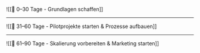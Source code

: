

![[🎯 0–30 Tage - Grundlagen schaffen]]

---

![[🎯 31–60 Tage - Pilotprojekte starten & Prozesse aufbauen]]

---

![[🎯 61–90 Tage - Skalierung vorbereiten & Marketing starten]]

